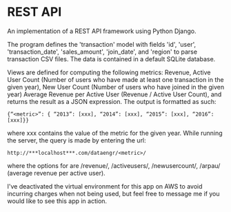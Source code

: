 # REST API
An implementation of a REST API framework using Python Django.

The program defines the 'transaction' model with fields 'id', 'user', 'transaction_date', 'sales_amount', 'join_date', and 'region' to parse transaction CSV files. The data is contained in a default SQLite database.

Views are defined for computing the following metrics: Revenue, Active User Count (Number of users who have made at least one transaction in the given year), New User Count (Number of users who have joined in the given year) Average Revenue per Active User (Revenue / Active User Count), and returns the result as a JSON expression. The output is formatted as such:

    {“<metric>”: { “2013”: [xxx], “2014”: [xxx], “2015”: [xxx], “2016”: [xxx]}}
    
where xxx contains the value of the metric for the given year. While running the server, the query is made by entering the url:

    http://***localhost***.com/dataengr/<metric>/
    
where the options for <metric> are /revenue/, /activeusers/, /newusercount/, /arpau/ (average revenue per active user).

I've deactivated the virtual environment for this app on AWS to avoid incurring charges when not being used, but feel free to message me if you would like to see this app in action.
